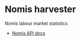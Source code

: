 # Nomis harvester

Nomis labour market statistics

* [Nomis API docs](https://www.nomisweb.co.uk/api/v01/help)
